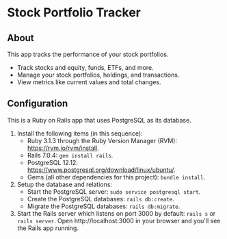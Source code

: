 # Stock Portfolio Tracker
## About
This app tracks the performance of your stock portfolios.
* Track stocks and equity, funds, ETFs, and more.
* Manage your stock portfolios, holdings, and transactions.
* View metrics like current values and total changes.

## Configuration
This is a Ruby on Rails app that uses PostgreSQL as its database.
1. Install the following items (in this sequence):
    * Ruby 3.1.3 through the Ruby Version Manager (RVM): https://rvm.io/rvm/install.
    * Rails 7.0.4: `gem install rails`.
    * PostgreSQL 12.12: https://www.postgresql.org/download/linux/ubuntu/.
    * Gems (all other dependencies for this project): `bundle install`.
2. Setup the database and relations:
    * Start the PostgreSQL server: `sudo service postgresql start`.
    * Create the PostgreSQL databases: `rails db:create`.
    * Migrate the PostgreSQL databases: `rails db:migrate`.
3. Start the Rails server which listens on port 3000 by default: `rails s` or `rails server`. Open http://localhost:3000 in your browser and you'll see the Rails app running.
